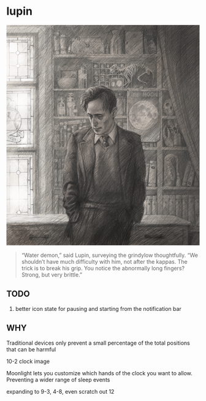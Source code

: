 # lupin

![Professor Lupin](professor-lupin.png)

> “Water demon,” said Lupin, surveying the grindylow thoughtfully. “We shouldn’t have much difficulty with him, not after the kappas. The trick is to break his grip. You notice the abnormally long fingers? Strong, but very brittle.”


## TODO
1. better icon state for pausing and starting from the notification bar


## WHY
Traditional devices only prevent a small percentage of the total positions that can be harmful

10-2 clock image


Moonlight lets you customize which hands of the clock you want to allow.
Preventing a wider range of sleep events

expanding to 9-3, 4-8, even scratch out 12
